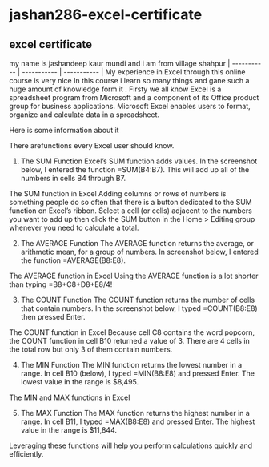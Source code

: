 # jashan286-excel-certificate
## excel certificate
my name is jashandeep kaur mundi and i am from village shahpur
| ----------- | ----------- | ----------- |
My experience in Excel through this online course is very nice In this course i learn so many things and gane such a huge amount of knowledge form it . Firsty we all know Excel is a spreadsheet program from Microsoft and a component of its Office product group for business applications. Microsoft Excel enables users to format, organize and calculate data in a spreadsheet.

Here is some information about it

There arefunctions every Excel user should know.

1) The SUM Function Excel’s SUM function adds values. In the screenshot below, I entered the function =SUM(B4:B7). This will add up all of the numbers in cells B4 through B7.

The SUM function in Excel Adding columns or rows of numbers is something people do so often that there is a button dedicated to the SUM function on Excel’s ribbon. Select a cell (or cells) adjacent to the numbers you want to add up then click the SUM button in the Home > Editing group whenever you need to calculate a total.

2) The AVERAGE Function The AVERAGE function returns the average, or arithmetic mean, for a group of numbers. In screenshot below, I entered the function =AVERAGE(B8:E8).

The AVERAGE function in Excel Using the AVERAGE function is a lot shorter than typing =B8+C8+D8+E8/4!

3) The COUNT Function The COUNT function returns the number of cells that contain numbers. In the screenshot below, I typed =COUNT(B8:E8) then pressed Enter.

The COUNT function in Excel Because cell C8 contains the word popcorn, the COUNT function in cell B10 returned a value of 3. There are 4 cells in the total row but only 3 of them contain numbers.

4) The MIN Function The MIN function returns the lowest number in a range. In cell B10 (below), I typed =MIN(B8:E8) and pressed Enter. The lowest value in the range is $8,495.

The MIN and MAX functions in Excel

5) The MAX Function The MAX function returns the highest number in a range. In cell B11, I typed =MAX(B8:E8) and pressed Enter. The highest value in the range is $11,844.

Leveraging these functions will help you perform calculations quickly and efficiently.
